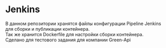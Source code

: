 <h1 class="code-line" data-line-start=0 data-line-end=1 ><a id="Jenkins_0"></a>Jenkins</h1>
<p class="has-line-data" data-line-start="2" data-line-end="5">В данном репозитории хранятся файлы конфигурации Pipeline Jenkins для сборки и публикации контейнера.<br>
  Так же хранится Dockerfile для настройки сборки контейнера.<br> Сделано для тестового задания для компании Green-Api</p>
